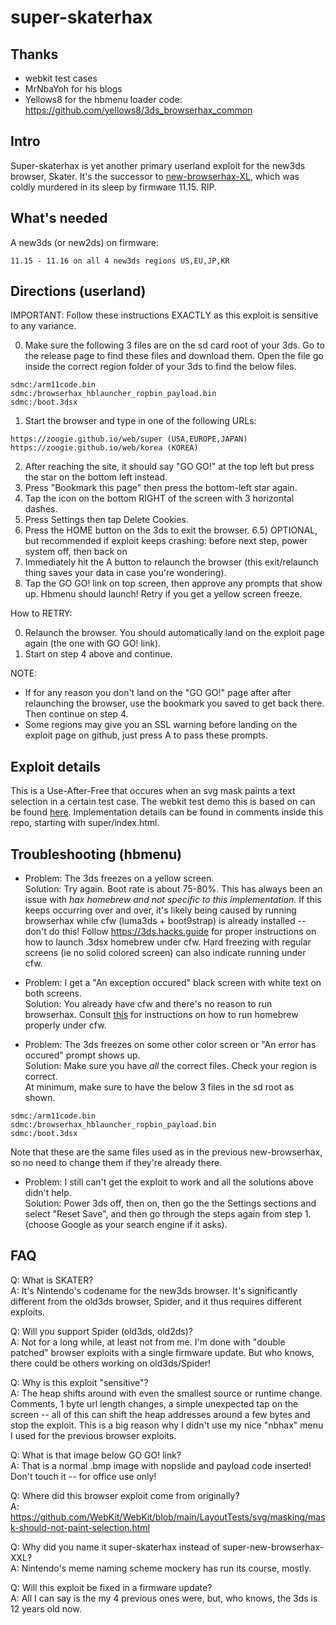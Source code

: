 # super-skaterhax

## Thanks 
- webkit test cases 
- MrNbaYoh for his blogs
- Yellows8 for the hbmenu loader code: https://github.com/yellows8/3ds_browserhax_common

## Intro

Super-skaterhax is yet another primary userland exploit for the new3ds browser, Skater. It's the successor to [new-browserhax-XL](https://github.com/zoogie/new-browserhax-XL), which was coldly murdered in its sleep by firmware 11.15. RIP.

## What's needed

A new3ds (or new2ds) on firmware:<br>
```
11.15 - 11.16 on all 4 new3ds regions US,EU,JP,KR
```

## Directions (userland)

IMPORTANT: Follow these instructions EXACTLY as this exploit is sensitive to any variance.

0) Make sure the following 3 files are on the sd card root of your 3ds. Go to the release page to find these files and download them. Open the file go inside the correct region folder of your 3ds to find the below files.
```
sdmc:/arm11code.bin
sdmc:/browserhax_hblauncher_ropbin_payload.bin
sdmc:/boot.3dsx
```
1) Start the browser and type in one of the following URLs:
```
https://zoogie.github.io/web/super (USA,EUROPE,JAPAN)
https://zoogie.github.io/web/korea (KOREA)
```
2) After reaching the site, it should say "GO GO!" at the top left but press the star on the bottom left instead.
3) Press "Bookmark this page" then press the bottom-left star again.
4) Tap the icon on the bottom RIGHT of the screen with 3 horizontal dashes.
5) Press Settings then tap Delete Cookies.
6) Press the HOME button on the 3ds to exit the browser. 6.5) OPTIONAL, but recommended if exploit keeps crashing: before next step, power system off, then back on
7) Immediately hit the A button to relaunch the browser (this exit/relaunch thing saves your data in case you're wondering).
8) Tap the GO GO! link on top screen, then approve any prompts that show up. Hbmenu should launch! Retry if you get a yellow screen freeze.

How to RETRY:

0) Relaunch the browser. You should automatically land on the exploit page again (the one with GO GO! link).
1) Start on step 4 above and continue.

NOTE: 
- If for any reason you don't land on the "GO GO!" page after after relaunching the browser, use the bookmark you saved to get back there. Then continue on step 4.
- Some regions may give you an SSL warning before landing on the exploit page on github, just press A to pass these prompts.

## Exploit details

This is a Use-After-Free that occures when an svg mask paints a text selection in a certain test case. The webkit test demo this is based on can be found [here](https://github.com/WebKit/WebKit/blob/main/LayoutTests/svg/masking/mask-should-not-paint-selection.html). Implementation details can be found in comments inside this repo, starting with super/index.html.

## Troubleshooting (hbmenu)

- Problem: The 3ds freezes on a yellow screen.<br>
Solution: Try again. Boot rate is about 75-80%. This has always been an issue with *hax homebrew and not specific to this implementation.* If this keeps occurring over and over, it's likely being caused by running browserhax while cfw (luma3ds + boot9strap) is already installed -- don't do this! Follow https://3ds.hacks.guide for proper instructions on how to launch .3dsx homebrew under cfw. Hard freezing with regular screens (ie no solid colored screen) can also indicate running under cfw.

- Problem: I get a "An exception occured" black screen with white text on both screens.<br>
Solution: You already have cfw and there's no reason to run browserhax. Consult [this](https://3ds.hacks.guide/finalizing-setup.html) for instructions on how to run homebrew properly under cfw.

- Problem: The 3ds freezes on some other color screen or "An error has occured" prompt shows up.<br>
Solution: Make sure you have *all* the correct files. Check your region is correct.<br>
At minimum, make sure to have the below 3 files in the sd root as shown.

```
sdmc:/arm11code.bin
sdmc:/browserhax_hblauncher_ropbin_payload.bin
sdmc:/boot.3dsx
```
Note that these are the same files used as in the previous new-browserhax, so no need to change them if they're already there.

- Problem: I still can't get the exploit to work and all the solutions above didn't help.<br>
Solution: Power 3ds off, then on, then go the the Settings sections and select "Reset Save", and then go through the steps again from step 1. (choose Google as your search engine if it asks).

## FAQ

Q: What is SKATER?<br>
A: It's Nintendo's codename for the new3ds browser. It's significantly different from the old3ds browser, Spider, and it thus requires different exploits.

Q: Will you support Spider (old3ds, old2ds)?<br>
A: Not for a long while, at least not from me. I'm done with "double patched" browser exploits with a single firmware update. But who knows, there could be others working on old3ds/Spider!

Q: Why is this exploit "sensitive"?<br>
A: The heap shifts around with even the smallest source or runtime change. Comments, 1 byte url length changes, a simple unexpected tap on the screen -- all of this can shift the heap addresses around a few bytes and stop the exploit. This is a big reason why I didn't use my nice "nbhax" menu I used for the previous browser exploits.

Q: What is that image below GO GO! link?<br>
A: That is a normal .bmp image with nopslide and payload code inserted! Don't touch it -- for office use only!

Q: Where did this browser exploit come from originally?<br>
A: https://github.com/WebKit/WebKit/blob/main/LayoutTests/svg/masking/mask-should-not-paint-selection.html

Q: Why did you name it super-skaterhax instead of super-new-browserhax-XXL?<br>
A: Nintendo's meme naming scheme mockery has run its course, mostly.

Q: Will this exploit be fixed in a firmware update?<br>
A: All I can say is the my 4 previous ones were, but, who knows, the 3ds is 12 years old now.
